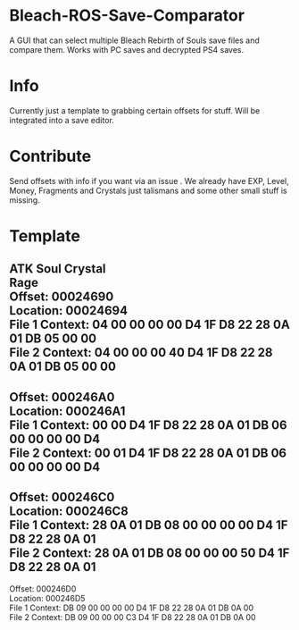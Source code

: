 # Bleach-ROS-Save-Comparator
A GUI that can select multiple Bleach Rebirth of Souls save files and compare them. Works with PC saves and decrypted PS4 saves.

# Info
Currently just a template to grabbing certain offsets for stuff. Will be integrated into a save editor.

# Contribute
Send offsets with info if you want via an issue . We already have EXP, Level, Money, Fragments and Crystals just talismans and some other small stuff is missing. 

# Template

ATK Soul Crystal     
Rage   
Offset: 00024690   
Location: 00024694     
File 1 Context: 04 00 00 00 00 D4 1F D8 22 28 0A 01 DB 05 00 00     
File 2 Context: 04 00 00 00 40 D4 1F D8 22 28 0A 01 DB 05 00 00     
--------------------------------------------------    
Offset: 000246A0  
Location: 000246A1     
File 1 Context: 00 00 D4 1F D8 22 28 0A 01 DB 06 00 00 00 00 D4   
File 2 Context: 00 01 D4 1F D8 22 28 0A 01 DB 06 00 00 00 00 D4   
--------------------------------------------------        
Offset: 000246C0   
Location: 000246C8     
File 1 Context: 28 0A 01 DB 08 00 00 00 00 D4 1F D8 22 28 0A 01   
File 2 Context: 28 0A 01 DB 08 00 00 00 50 D4 1F D8 22 28 0A 01    
--------------------------------------------------    
Offset: 000246D0      
Location: 000246D5           
File 1 Context: DB 09 00 00 00 00 D4 1F D8 22 28 0A 01 DB 0A 00       
File 2 Context: DB 09 00 00 00 C3 D4 1F D8 22 28 0A 01 DB 0A 00       


